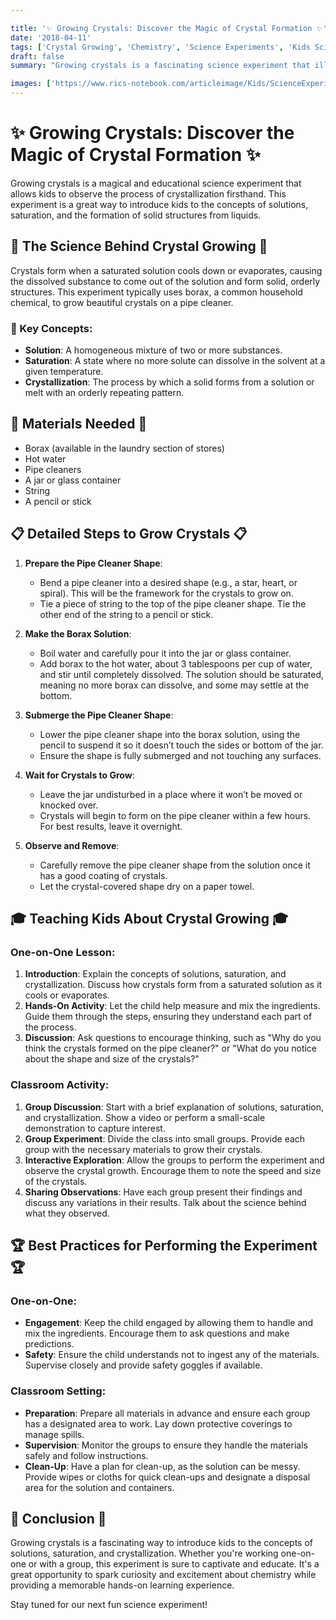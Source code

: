 ```yaml
---

title: '✨ Growing Crystals: Discover the Magic of Crystal Formation ✨'
date: '2018-04-11'
tags: ['Crystal Growing', 'Chemistry', 'Science Experiments', 'Kids Science', 'Fun with Science']
draft: false
summary: "Growing crystals is a fascinating science experiment that illustrates the process of crystallization. This blog post explains the science behind crystal formation and provides detailed steps for conducting this experiment with kids, either one-on-one or in a classroom setting."

images: ['https://www.rics-notebook.com/articleimage/Kids/ScienceExperiments/GrowingCrystals.webp']
---
```


# ✨ Growing Crystals: Discover the Magic of Crystal Formation ✨

Growing crystals is a magical and educational science experiment that allows kids to observe the process of crystallization firsthand. This experiment is a great way to introduce kids to the concepts of solutions, saturation, and the formation of solid structures from liquids.

## 🔬 The Science Behind Crystal Growing 🔬

Crystals form when a saturated solution cools down or evaporates, causing the dissolved substance to come out of the solution and form solid, orderly structures. This experiment typically uses borax, a common household chemical, to grow beautiful crystals on a pipe cleaner.

### 🌟 Key Concepts:

- **Solution**: A homogeneous mixture of two or more substances.
- **Saturation**: A state where no more solute can dissolve in the solvent at a given temperature.
- **Crystallization**: The process by which a solid forms from a solution or melt with an orderly repeating pattern.

## 🧪 Materials Needed 🧪

- Borax (available in the laundry section of stores)
- Hot water
- Pipe cleaners
- A jar or glass container
- String
- A pencil or stick

## 📋 Detailed Steps to Grow Crystals 📋

1. **Prepare the Pipe Cleaner Shape**:
   - Bend a pipe cleaner into a desired shape (e.g., a star, heart, or spiral). This will be the framework for the crystals to grow on.
   - Tie a piece of string to the top of the pipe cleaner shape. Tie the other end of the string to a pencil or stick.

2. **Make the Borax Solution**:
   - Boil water and carefully pour it into the jar or glass container.
   - Add borax to the hot water, about 3 tablespoons per cup of water, and stir until completely dissolved. The solution should be saturated, meaning no more borax can dissolve, and some may settle at the bottom.

3. **Submerge the Pipe Cleaner Shape**:
   - Lower the pipe cleaner shape into the borax solution, using the pencil to suspend it so it doesn’t touch the sides or bottom of the jar.
   - Ensure the shape is fully submerged and not touching any surfaces.

4. **Wait for Crystals to Grow**:
   - Leave the jar undisturbed in a place where it won’t be moved or knocked over.
   - Crystals will begin to form on the pipe cleaner within a few hours. For best results, leave it overnight.

5. **Observe and Remove**:
   - Carefully remove the pipe cleaner shape from the solution once it has a good coating of crystals.
   - Let the crystal-covered shape dry on a paper towel.

## 🎓 Teaching Kids About Crystal Growing 🎓

### One-on-One Lesson:

1. **Introduction**: Explain the concepts of solutions, saturation, and crystallization. Discuss how crystals form from a saturated solution as it cools or evaporates.
2. **Hands-On Activity**: Let the child help measure and mix the ingredients. Guide them through the steps, ensuring they understand each part of the process.
3. **Discussion**: Ask questions to encourage thinking, such as "Why do you think the crystals formed on the pipe cleaner?" or "What do you notice about the shape and size of the crystals?"

### Classroom Activity:

1. **Group Discussion**: Start with a brief explanation of solutions, saturation, and crystallization. Show a video or perform a small-scale demonstration to capture interest.
2. **Group Experiment**: Divide the class into small groups. Provide each group with the necessary materials to grow their crystals.
3. **Interactive Exploration**: Allow the groups to perform the experiment and observe the crystal growth. Encourage them to note the speed and size of the crystals.
4. **Sharing Observations**: Have each group present their findings and discuss any variations in their results. Talk about the science behind what they observed.

## 🏆 Best Practices for Performing the Experiment 🏆

### One-on-One:

- **Engagement**: Keep the child engaged by allowing them to handle and mix the ingredients. Encourage them to ask questions and make predictions.
- **Safety**: Ensure the child understands not to ingest any of the materials. Supervise closely and provide safety goggles if available.

### Classroom Setting:

- **Preparation**: Prepare all materials in advance and ensure each group has a designated area to work. Lay down protective coverings to manage spills.
- **Supervision**: Monitor the groups to ensure they handle the materials safely and follow instructions.
- **Clean-Up**: Have a plan for clean-up, as the solution can be messy. Provide wipes or cloths for quick clean-ups and designate a disposal area for the solution and containers.

## 🌟 Conclusion 🌟

Growing crystals is a fascinating way to introduce kids to the concepts of solutions, saturation, and crystallization. Whether you're working one-on-one or with a group, this experiment is sure to captivate and educate. It's a great opportunity to spark curiosity and excitement about chemistry while providing a memorable hands-on learning experience.

Stay tuned for our next fun science experiment!
